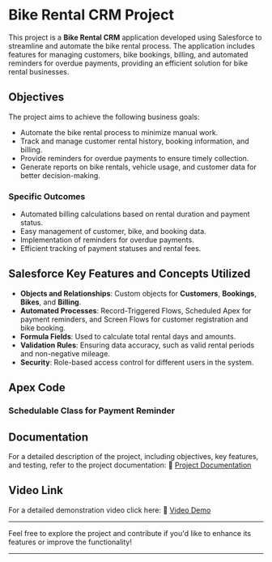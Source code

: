 
# Bike Rental CRM Project

This project is a **Bike Rental CRM** application developed using Salesforce to streamline and automate the bike rental process. The application includes features for managing customers, bike bookings, billing, and automated reminders for overdue payments, providing an efficient solution for bike rental businesses.

## Objectives

The project aims to achieve the following business goals:
- Automate the bike rental process to minimize manual work.
- Track and manage customer rental history, booking information, and billing.
- Provide reminders for overdue payments to ensure timely collection.
- Generate reports on bike rentals, vehicle usage, and customer data for better decision-making.

### Specific Outcomes
- Automated billing calculations based on rental duration and payment status.
- Easy management of customer, bike, and booking data.
- Implementation of reminders for overdue payments.
- Efficient tracking of payment statuses and rental fees.

## Salesforce Key Features and Concepts Utilized

- **Objects and Relationships**: Custom objects for **Customers**, **Bookings**, **Bikes**, and **Billing**.
- **Automated Processes**: Record-Triggered Flows, Scheduled Apex for payment reminders, and Screen Flows for customer registration and bike booking.
- **Formula Fields**: Used to calculate total rental days and amounts.
- **Validation Rules**: Ensuring data accuracy, such as valid rental periods and non-negative mileage.
- **Security**: Role-based access control for different users in the system.

## Apex Code

### Schedulable Class for Payment Reminder

## **Documentation**

For a detailed description of the project, including objectives, key features, and testing, refer to the project documentation:
📝 [Project Documentation](https://docs.google.com/document/d/1TyrPFRIoOUUMTyI9OVQoiTj7Tw0UHjPtWvVJWdfftco/edit?usp=sharing)

## **Video Link**
For a detailed demonstration video click here: 🎥 [Video Demo](https://drive.google.com/file/d/1OERC1AkxQZA68Wwx7L8YcdI3GKTH4C52/view?usp=sharing)

---

Feel free to explore the project and contribute if you'd like to enhance its features or improve the functionality!

---
